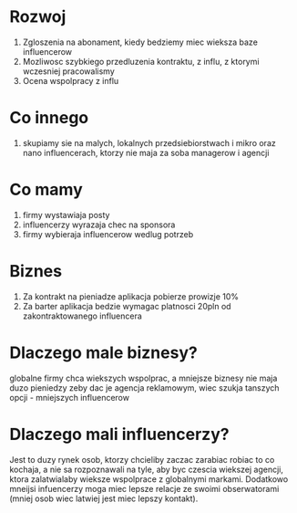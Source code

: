# Rozwoj
1. Zgloszenia na abonament, kiedy bedziemy miec wieksza baze influencerow
2. Mozliwosc szybkiego przedluzenia kontraktu, z influ, z ktorymi wczesniej pracowalismy
3. Ocena wspolpracy z influ

# Co innego
1. skupiamy sie na malych, lokalnych przedsiebiorstwach i mikro oraz nano influencerach, ktorzy nie maja za soba managerow i agencji

# Co mamy
1. firmy wystawiaja posty
2. influencerzy wyrazaja chec na sponsora
3. firmy wybieraja influencerow wedlug potrzeb

# Biznes
1. Za kontrakt na pieniadze aplikacja pobierze prowizje 10%
2. Za barter aplikacja bedzie wymagac platnosci 20pln od zakontraktowanego influencera

# Dlaczego male biznesy?
globalne firmy chca wiekszych wspolprac, a mniejsze biznesy nie maja duzo pieniedzy
zeby dac je agencja reklamowym, wiec szukja tanszych opcji - mniejszych influencerow

# Dlaczego mali influencerzy?
Jest to duzy rynek osob, ktorzy chcieliby zaczac zarabiac robiac to co kochaja,
a nie sa rozpoznawali na tyle, aby byc czescia wiekszej agencji, ktora zalatwialaby
wieksze wspolprace z globalnymi markami. Dodatkowo mneijsi infuencerzy moga miec lepsze
relacje ze swoimi obserwatorami (mniej osob wiec latwiej jest miec lepszy kontakt).
